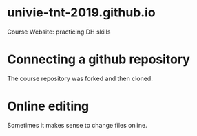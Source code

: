 # univie-tnt-2019.github.io
Course Website: practicing DH skills

# Connecting a github repository
The course repository was forked and then cloned.

# Online editing
Sometimes it makes sense to change files online. 
